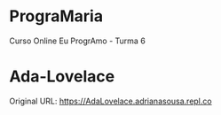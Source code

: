 # PrograMaria
Curso Online Eu ProgrAmo - Turma 6
# Ada-Lovelace
Original URL: https://AdaLovelace.adrianasousa.repl.co
